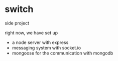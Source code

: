 # switch
side project

right now, we have set up
- a node server with express
- messaging system with socket.io
- mongoose for the communication with mongodb
